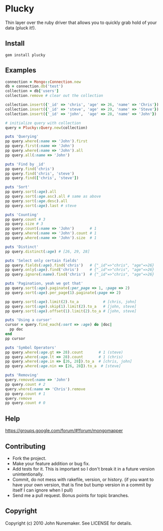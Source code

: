 # Plucky

Thin layer over the ruby driver that allows you to quickly grab hold of your data (pluck it!).

## Install

```
gem install plucky
```

## Examples

```ruby
connection = Mongo::Connection.new
db = connection.db('test')
collection = db['users']
collection.remove # clear out the collection

collection.insert({'_id' => 'chris', 'age' => 26, 'name' => 'Chris'})
collection.insert({'_id' => 'steve', 'age' => 29, 'name' => 'Steve'})
collection.insert({'_id' => 'john',  'age' => 28, 'name' => 'John'})

# initialize query with collection
query = Plucky::Query.new(collection)

puts 'Querying'
pp query.where(:name => 'John').first
pp query.first(:name => 'John')
pp query.where(:name => 'John').all
pp query.all(:name => 'John')

puts 'Find by _id'
pp query.find('chris')
pp query.find('chris', 'steve')
pp query.find(['chris', 'steve'])

puts 'Sort'
pp query.sort(:age).all
pp query.sort(:age.asc).all # same as above
pp query.sort(:age.desc).all
pp query.sort(:age).last # steve

puts 'Counting'
pp query.count # 3
pp query.size # 3
pp query.count(:name => 'John')       # 1
pp query.where(:name => 'John').count # 1
pp query.where(:name => 'John').size  # 1

puts 'Distinct'
pp query.distinct(:age) # [26, 29, 28]

puts 'Select only certain fields'
pp query.fields(:age).find('chris')   # {"_id"=>"chris", "age"=>26}
pp query.only(:age).find('chris')     # {"_id"=>"chris", "age"=>26}
pp query.ignore(:name).find('chris')  # {"_id"=>"chris", "age"=>26}

puts 'Pagination, yeah we got that'
pp query.sort(:age).paginate(:per_page => 1, :page => 2)
pp query.sort(:age).per_page(1).paginate(:page => 2)

pp query.sort(:age).limit(2).to_a           # [chris, john]
pp query.sort(:age).skip(1).limit(2).to_a   # [john, steve]
pp query.sort(:age).offset(1).limit(2).to_a # [john, steve]

puts 'Using a cursor'
cursor = query.find_each(:sort => :age) do |doc|
  pp doc
end
pp cursor

puts 'Symbol Operators'
pp query.where(:age.gt => 28).count       # 1 (steve)
pp query.where(:age.lt => 28).count       # 1 (chris)
pp query.where(:age.in => [26, 28]).to_a  # [chris, john]
pp query.where(:age.nin => [26, 28]).to_a  # [steve]

puts 'Removing'
query.remove(:name => 'John')
pp query.count # 2
query.where(:name => 'Chris').remove
pp query.count # 1
query.remove
pp query.count # 0
```

## Help

https://groups.google.com/forum/#!forum/mongomapper

## Contributing

* Fork the project.
* Make your feature addition or bug fix.
* Add tests for it. This is important so I don't break it in a future version unintentionally.
* Commit, do not mess with rakefile, version, or history. (if you want to have your own version, that is fine but bump version in a commit by itself I can ignore when I pull)
* Send me a pull request. Bonus points for topic branches.

## Copyright

Copyright (c) 2010 John Nunemaker. See LICENSE for details.
